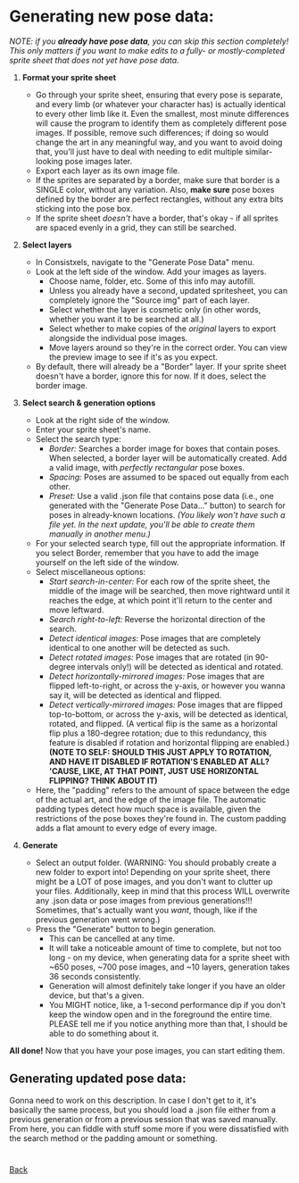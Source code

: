 # Generating new pose data:

_NOTE: if you **already have pose data**, you can skip this section completely! This only matters if you want to make edits to a fully- or mostly-completed sprite sheet that does not yet have pose data._

1. **Format your sprite sheet**
    - Go through your sprite sheet, ensuring that every pose is separate, and every limb (or whatever your character has) is actually identical to every other limb like it. Even the smallest, most minute differences will cause the program to identify them as completely different pose images. If possible, remove such differences; if doing so would change the art in any meaningful way, and you want to avoid doing that, you'll just have to deal with needing to edit multiple similar-looking pose images later.
    - Export each layer as its own image file.
    - If the sprites are separated by a border, make sure that border is a SINGLE color, without any variation. Also, **make sure** pose boxes defined by the border are perfect rectangles, without any extra bits sticking into the pose box.
    - If the sprite sheet _doesn't_ have a border, that's okay - if all sprites are spaced evenly in a grid, they can still be searched.

2. **Select layers**
    - In Consistxels, navigate to the "Generate Pose Data" menu.
    - Look at the left side of the window. Add your images as layers.
        - Choose name, folder, etc. Some of this info may autofill.
        - Unless you already have a second, updated spritesheet, you can completely ignore the "Source img" part of each layer.
        - Select whether the layer is cosmetic only (in other words, whether you want it to be searched at all.)
        - Select whether to make copies of the _original_ layers to export alongside the individual pose images.
        - Move layers around so they're in the correct order. You can view the preview image to see if it's as you expect.
    - By default, there will already be a "Border" layer. If your sprite sheet doesn't have a border, ignore this for now. If it does, select the border image.

3. **Select search & generation options**
    - Look at the right side of the window.
    - Enter your sprite sheet's name.
    - Select the search type:
        - *Border:* Searches a border image for boxes that contain poses. When selected, a border layer will be automatically created. Add a valid image, with *perfectly rectangular* pose boxes.
        - *Spacing:* Poses are assumed to be spaced out equally from each other.
        - *Preset:* Use a valid .json file that contains pose data (i.e., one generated with the "Generate Pose Data..." button) to search for poses in already-known locations. *(You likely won't have such a file yet. In the next update, you'll be able to create them manually in another menu.)*
    - For your selected search type, fill out the appropriate information. If you select Border, remember that you have to add the image yourself on the left side of the window.
    - Select miscellaneous options:
        - *Start search-in-center:* For each row of the sprite sheet, the middle of the image will be searched, then move rightward until it reaches the edge, at which point it'll return to the center and move leftward.
        - *Search right-to-left:* Reverse the horizontal direction of the search.
        - *Detect identical images:* Pose images that are completely identical to one another will be detected as such.
        - *Detect rotated images:* Pose images that are rotated (in 90-degree intervals only!) will be detected as identical and rotated.
        - *Detect horizontally-mirrored images:* Pose images that are flipped left-to-right, or across the y-axis, or however you wanna say it, will be detected as identical and flipped.
        - *Detect vertically-mirrored images:* Pose images that are flipped top-to-bottom, or across the y-axis, will be detected as identical, rotated, and flipped. (A vertical flip is the same as a horizontal flip plus a 180-degree rotation; due to this redundancy, this feature is disabled if rotation and horizontal flipping are enabled.) **(NOTE TO SELF: SHOULD THIS JUST APPLY TO ROTATION, AND HAVE IT DISABLED IF ROTATION'S ENABLED AT ALL? 'CAUSE, LIKE, AT THAT POINT, JUST USE HORIZONTAL FLIPPING? THINK ABOUT IT)**
    - Here, the "padding" refers to the amount of space between the edge of the actual art, and the edge of the image file. The automatic padding types detect how much space is available, given the restrictions of the pose boxes they're found in. The custom padding adds a flat amount to every edge of every image.

4. **Generate**
    - Select an output folder. (WARNING: You should probably create a new folder to export into! Depending on your sprite sheet, there might be a LOT of pose images, and you don't want to clutter up your files. Additionally, keep in mind that this process WILL overwrite any .json data or pose images from previous generations!!! Sometimes, that's actually want you *want*, though, like if the previous generation went wrong.)
    - Press the "Generate" button to begin generation.
        - This can be cancelled at any time.
        - It will take a noticeable amount of time to complete, but not too long - on my device, when generating data for a sprite sheet with ~650 poses, ~700 pose images, and ~10 layers, generation takes 36 seconds consistently.
        - Generation will almost definitely take longer if you have an older device, but that's a given.
        - You MIGHT notice, like, a 1-second performance dip if you don't keep the window open and in the foreground the entire time. PLEASE tell me if you notice anything more than that, I should be able to do something about it.

**All done!** Now that you have your pose images, you can start editing them.

## Generating updated pose data:

Gonna need to work on this description. In case I don't get to it, it's basically the same process, but you should load a .json file either from a previous generation or from a previous session that was saved manually. From here, you can fiddle with stuff some more if you were dissatisfied with the search method or the padding amount or something.

#
[Back](tutorial_intro.md)